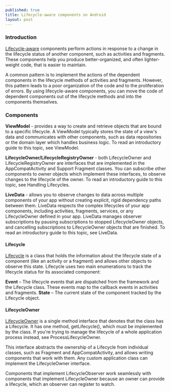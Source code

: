 ```yaml
---
published: true
title: Lifecycle-aware components on Android
layout: post
---
```


### Introduction

[Lifecycle-aware] components perform actions in response to a change in the lifecycle status of another component, such as activities and fragments. These components help you produce better-organized, and often lighter-weight code, that is easier to maintain.

A common pattern is to implement the actions of the dependent components in the lifecycle methods of activities and fragments. However, this pattern leads to a poor organization of the code and to the proliferation of errors. By using lifecycle-aware components, you can move the code of dependent components out of the lifecycle methods and into the components themselves.

### Components

**ViewModel** - provides a way to create and retrieve objects that are bound to a specific lifecycle. A ViewModel typically stores the state of a view's data and communicates with other components, such as data repositories or the domain layer which handles business logic. To read an introductory guide to this topic, see ViewModel.

**LifecycleOwner/LifecycleRegistryOwner** - both LifecycleOwner and LifecycleRegistryOwner are interfaces that are implemented in the AppCompatActivity and Support Fragment classes. You can subscribe other components to owner objects which implement these interfaces, to observe changes to the lifecycle of the owner. To read an introductory guide to this topic, see Handling Lifecycles.

**LiveData** - allows you to observe changes to data across multiple components of your app without creating explicit, rigid dependency paths between them. LiveData respects the complex lifecycles of your app components, including activities, fragments, services, or any LifecycleOwner defined in your app. LiveData manages observer subscriptions by pausing subscriptions to stopped LifecycleOwner objects, and cancelling subscriptions to LifecycleOwner objects that are finished. To read an introductory guide to this topic, see LiveData.
 
#### Lifecycle

[Lifecycle] is a class that holds the information about the lifecycle state of a component (like an activity or a fragment) and allows other objects to observe this state. Lifecycle uses two main enumerations to track the lifecycle status for its associated component:

**Event** – The lifecycle events that are dispatched from the framework and the Lifecycle class. These events map to the callback events in activities and fragments.
**State** – The current state of the component tracked by the Lifecycle object.

#### LifecycleOwner

[LifecycleOwner] is a single method interface that denotes that the class has a Lifecycle. It has one method, getLifecycle(), which must be implemented by the class. If you're trying to manage the lifecycle of a whole application process instead, see ProcessLifecycleOwner.

This interface abstracts the ownership of a Lifecycle from individual classes, such as Fragment and AppCompatActivity, and allows writing components that work with them. Any custom application class can implement the LifecycleOwner interface.

Components that implement LifecycleObserver work seamlessly with components that implement LifecycleOwner because an owner can provide a lifecycle, which an observer can register to watch.

[Lifecycle-aware]: https://developer.android.com/topic/libraries/architecture/lifecycle
[Lifecycle]: https://developer.android.com/reference/androidx/lifecycle/Lifecycle.html
[LifecycleOwner]: https://developer.android.com/reference/androidx/lifecycle/LifecycleOwner.html